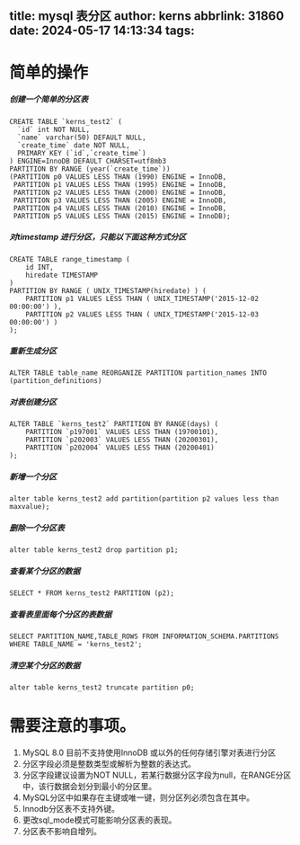 title: mysql 表分区
author: kerns
abbrlink: 31860
date: 2024-05-17 14:13:34
tags:
---
# 简单的操作

##### 创建一个简单的分区表

```mysql
CREATE TABLE `kerns_test2` (
  `id` int NOT NULL,
  `name` varchar(50) DEFAULT NULL,
  `create_time` date NOT NULL,
  PRIMARY KEY (`id`,`create_time`)
) ENGINE=InnoDB DEFAULT CHARSET=utf8mb3
PARTITION BY RANGE (year(`create_time`))
(PARTITION p0 VALUES LESS THAN (1990) ENGINE = InnoDB,
 PARTITION p1 VALUES LESS THAN (1995) ENGINE = InnoDB,
 PARTITION p2 VALUES LESS THAN (2000) ENGINE = InnoDB,
 PARTITION p3 VALUES LESS THAN (2005) ENGINE = InnoDB,
 PARTITION p4 VALUES LESS THAN (2010) ENGINE = InnoDB,
 PARTITION p5 VALUES LESS THAN (2015) ENGINE = InnoDB);
```

##### 对timestamp 进行分区，只能以下面这种方式分区

```
CREATE TABLE range_timestamp (
    id INT,
    hiredate TIMESTAMP
)
PARTITION BY RANGE ( UNIX_TIMESTAMP(hiredate) ) (
    PARTITION p1 VALUES LESS THAN ( UNIX_TIMESTAMP('2015-12-02 00:00:00') ),
    PARTITION p2 VALUES LESS THAN ( UNIX_TIMESTAMP('2015-12-03 00:00:00') )
);
```

##### 重新生成分区

```
ALTER TABLE table_name REORGANIZE PARTITION partition_names INTO (partition_definitions)
```

##### 对表创建分区

```mysql
ALTER TABLE `kerns_test2` PARTITION BY RANGE(days) (
    PARTITION `p197001` VALUES LESS THAN (19700101),
    PARTITION `p202003` VALUES LESS THAN (20200301),
    PARTITION `p202004` VALUES LESS THAN (20200401)
);
```

##### 新增一个分区

```mysql
alter table kerns_test2 add partition(partition p2 values less than maxvalue);
```

##### 删除一个分区表

```mysql
alter table kerns_test2 drop partition p1;
```


##### 查看某个分区的数据

```mysql
SELECT * FROM kerns_test2 PARTITION (p2);
```

##### 查看表里面每个分区的表数据

```mysql
SELECT PARTITION_NAME,TABLE_ROWS FROM INFORMATION_SCHEMA.PARTITIONS WHERE TABLE_NAME = 'kerns_test2';
```

##### 清空某个分区的数据

```mysql
alter table kerns_test2 truncate partition p0;
```

# 需要注意的事项。



1. MySQL 8.0 目前不支持使用InnoDB 或以外的任何存储引擎对表进行分区
2. 分区字段必须是整数类型或解析为整数的表达式。
3. 分区字段建议设置为NOT NULL，若某行数据分区字段为null，在RANGE分区中，该行数据会划分到最小的分区里。
4. MySQL分区中如果存在主键或唯一键，则分区列必须包含在其中。
5. Innodb分区表不支持外键。
6. 更改sql_mode模式可能影响分区表的表现。
7. 分区表不影响自增列。